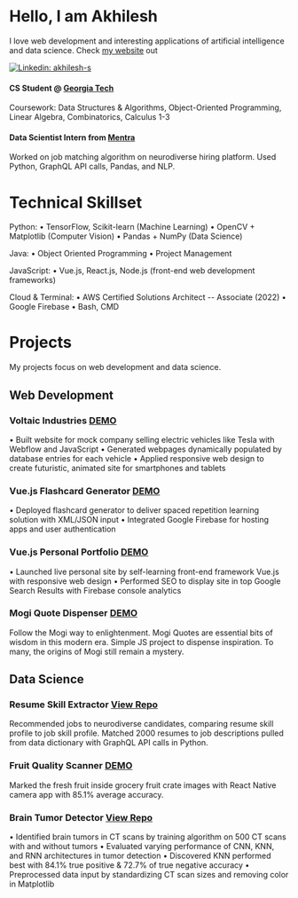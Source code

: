 # Hello, I am Akhilesh
I love web development and interesting applications of artificial intelligence and data science.
Check [my website](https://www.akhilesh.dev) out

[![Linkedin: akhilesh-s](https://img.shields.io/badge/-Akhilesh%20Sivaganesan-blue?style=flat-square&logo=Linkedin&logoColor=white&link=https://www.linkedin.com/in/akhilesh-s/)](https://www.linkedin.com/in/akhilesh-s/)

#### CS Student @ [Georgia Tech](https://www.gatech.edu/) 
Coursework: Data Structures & Algorithms, Object-Oriented Programming, Linear Algebra, Combinatorics, Calculus 1-3

#### Data Scientist Intern from [Mentra](https://www.mentra.me/)
Worked on job matching algorithm on neurodiverse hiring platform. Used Python, GraphQL API calls, Pandas, and NLP.

# Technical Skillset

Python: 
• TensorFlow, Scikit-learn (Machine Learning)
• OpenCV + Matplotlib (Computer Vision)
• Pandas + NumPy (Data Science)

Java: 
• Object Oriented Programming
• Project Management

JavaScript: 
• Vue.js, React.js, Node.js (front-end web development frameworks)

Cloud & Terminal:
• AWS Certified Solutions Architect -- Associate (2022)
• Google Firebase
• Bash, CMD

# Projects
My projects focus on web development and data science.
<!--Web Development Projects-->

## Web Development
### Voltaic Industries [DEMO](https://voltaic-industries.webflow.io/design-brief/home)
• Built website for mock company selling electric vehicles like Tesla with Webflow and JavaScript
• Generated webpages dynamically populated by database entries for each vehicle
• Applied responsive web design to create futuristic, animated site for smartphones and tablets
### Vue.js Flashcard Generator [DEMO](https://flashcardgen100.web.app/)
• Deployed flashcard generator to deliver spaced repetition learning solution with XML/JSON input
• Integrated Google Firebase for hosting apps and user authentication
### Vue.js Personal Portfolio [DEMO](https://www.akhilesh.dev)
• Launched live personal site by self-learning front-end framework Vue.js with responsive web design
• Performed SEO to display site in top Google Search Results with Firebase console analytics
### Mogi Quote Dispenser [DEMO](https://akhilesh-sivaganesan.github.io/)
Follow the Mogi way to enlightenment. Mogi Quotes are essential bits of wisdom in this modern era. Simple JS project to dispense inspiration. To many, the origins of Mogi still remain a mystery.

## Data Science
### Resume Skill Extractor [View Repo](https://github.com/akhilesh-sivaganesan/Resume-Skills-Extraction)
Recommended jobs to neurodiverse candidates, comparing resume skill profile to job skill profile. Matched 2000 resumes to job descriptions pulled from data dictionary with GraphQL API calls in Python.

### Fruit Quality Scanner [DEMO](https://fruit-scanner-123145.web.app/)
Marked the fresh fruit inside grocery fruit crate images with React Native camera app with 85.1% average accuracy.

### Brain Tumor Detector [View Repo](https://github.com/akhilesh-sivaganesan/Brain-Tumor-Detection)
• Identified brain tumors in CT scans by training algorithm on 500 CT scans with and without tumors
• Evaluated varying performance of CNN, KNN, and RNN architectures in tumor detection
• Discovered KNN performed best with 84.1% true positive & 72.7% of true negative accuracy
• Preprocessed data input by standardizing CT scan sizes and removing color in Matplotlib

<!--Machine Learning Projects-->
